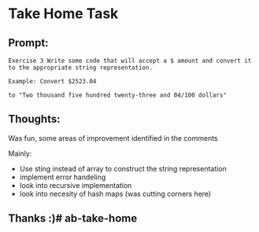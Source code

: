 # Take Home Task

## Prompt:
```
Exercise 3 Write some code that will accept a $ amount and convert it to the appropriate string representation.

Example: Convert $2523.04

to "Two thousand five hundred twenty-three and 04/100 dollars"
```

## Thoughts:
Was fun, some areas of improvement identified in the comments

Mainly:
- Use sting instead of array to construct the string representation
- implement error handeling
- look into recursive implementation
- look into necesity of hash maps (was cutting corners here)

## Thanks :)# ab-take-home
